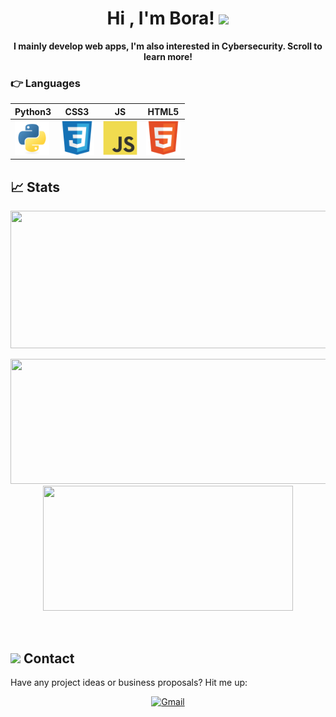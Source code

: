 <h1 align="center">Hi , I'm Bora! <img src="https://media.giphy.com/media/hvRJCLFzcasrR4ia7z/giphy.gif" width="35"></h1>


<p align="center"><b>I mainly develop web apps, I'm also interested in Cybersecurity. Scroll to learn more!</b></p>







### 👉 Languages

| Python3 | CSS3 | JS | HTML5 | 
|----------|----------|----------|-----|
|  <img src="https://github.com/devicons/devicon/blob/master/icons/python/python-original.svg" title="Python"  alt="Python" width="55" height="55"/> |  <img src="https://github.com/devicons/devicon/blob/master/icons/css3/css3-original.svg" title="CSS3"  alt="CSS3" width="55" height="55"/> |  <img src="https://github.com/devicons/devicon/blob/master/icons/javascript/javascript-original.svg" title="JavaScript" alt="JavaScript" width="55" height="55"/> |  <img src="https://github.com/devicons/devicon/blob/master/icons/html5/html5-original.svg" title="HTML5" alt="HTML5" width="55" height="55"/>| 


	
	
## 📈 Stats

<p align="center">
  <img width="800" height="220" src="https://streak-stats.demolab.com?user=sammorozov&theme=highcontrast&hide_border=true&border_radius=5&card_width=800">
</p>

<p align="center">

  <img width="600" height="200" src="https://github-readme-stats.vercel.app/api?username=boraofficial&show_icons=true&theme=vision-friendly-dark">
  <img width="400" height="200" src="https://github-readme-stats.vercel.app/api/top-langs/?username=boraofficial&size_weight=0.0005&count_weight=0.3&layout=compact&theme=vision-friendly-dark">
</p>

<br>
	
	
	
	
## <img src="https://media.giphy.com/media/iY8CRBdQXODJSCERIr/giphy.gif" width="30px"> Contact

<p>Have any project ideas or business proposals? Hit me up:
<p align="center">
	<a href="mailto:contact.boraofficial@gmail.com"><img img src="https://img.shields.io/badge/Gmail-%23EA4335.svg?logo=gmail&logoColor=white" alt="Gmail"/></a>
	
	





